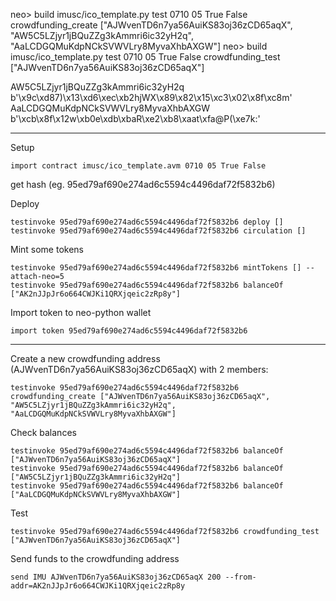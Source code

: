 neo> build imusc/ico_template.py test 0710 05 True False crowdfunding_create ["AJWvenTD6n7ya56AuiKS83oj36zCD65aqX", "AW5C5LZjyr1jBQuZZg3kAmmri6ic32yH2q", "AaLCDGQMuKdpNCkSVWVLry8MyvaXhbAXGW"]
neo> build imusc/ico_template.py test 0710 05 True False crowdfunding_test ["AJWvenTD6n7ya56AuiKS83oj36zCD65aqX"]


AW5C5LZjyr1jBQuZZg3kAmmri6ic32yH2q    b'\x9c\xd87)\x13\xd6\xec\xb2hjWX\x89\x82\x15\xc3\x02\x8f\xc8m'
AaLCDGQMuKdpNCkSVWVLry8MyvaXhbAXGW    b'\xcb\x8f\x12w\xb0e\xdb\xbaR\xe2\xb8\xaat\xfa@P(\xe7k:'


-----

Setup

    import contract imusc/ico_template.avm 0710 05 True False

get hash (eg. 95ed79af690e274ad6c5594c4496daf72f5832b6)

Deploy

    testinvoke 95ed79af690e274ad6c5594c4496daf72f5832b6 deploy []
    testinvoke 95ed79af690e274ad6c5594c4496daf72f5832b6 circulation []

Mint some tokens

    testinvoke 95ed79af690e274ad6c5594c4496daf72f5832b6 mintTokens [] --attach-neo=5
    testinvoke 95ed79af690e274ad6c5594c4496daf72f5832b6 balanceOf ["AK2nJJpJr6o664CWJKi1QRXjqeic2zRp8y"]

Import token to neo-python wallet

    import token 95ed79af690e274ad6c5594c4496daf72f5832b6

----

Create a new crowdfunding address (AJWvenTD6n7ya56AuiKS83oj36zCD65aqX) with 2 members:

    testinvoke 95ed79af690e274ad6c5594c4496daf72f5832b6 crowdfunding_create ["AJWvenTD6n7ya56AuiKS83oj36zCD65aqX", "AW5C5LZjyr1jBQuZZg3kAmmri6ic32yH2q", "AaLCDGQMuKdpNCkSVWVLry8MyvaXhbAXGW"]

Check balances

    testinvoke 95ed79af690e274ad6c5594c4496daf72f5832b6 balanceOf ["AJWvenTD6n7ya56AuiKS83oj36zCD65aqX"]
    testinvoke 95ed79af690e274ad6c5594c4496daf72f5832b6 balanceOf ["AW5C5LZjyr1jBQuZZg3kAmmri6ic32yH2q"]
    testinvoke 95ed79af690e274ad6c5594c4496daf72f5832b6 balanceOf ["AaLCDGQMuKdpNCkSVWVLry8MyvaXhbAXGW"]

Test

    testinvoke 95ed79af690e274ad6c5594c4496daf72f5832b6 crowdfunding_test ["AJWvenTD6n7ya56AuiKS83oj36zCD65aqX"]

Send funds to the crowdfunding address

    send IMU AJWvenTD6n7ya56AuiKS83oj36zCD65aqX 200 --from-addr=AK2nJJpJr6o664CWJKi1QRXjqeic2zRp8y
